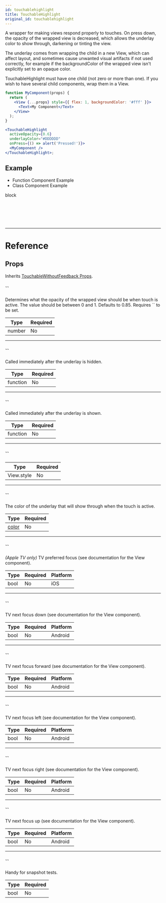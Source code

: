 ```yaml
---
id: touchablehighlight
title: TouchableHighlight
original_id: touchablehighlight
---
```


A wrapper for making views respond properly to touches. On press down, the opacity of the wrapped view is decreased, which allows the underlay color to show through, darkening or tinting the view.

The underlay comes from wrapping the child in a new View, which can affect layout, and sometimes cause unwanted visual artifacts if not used correctly, for example if the backgroundColor of the wrapped view isn't explicitly set to an opaque color.

TouchableHighlight must have one child (not zero or more than one). If you wish to have several child components, wrap them in a View.

```jsx
function MyComponent(props) {
  return (
    <View {...props} style={{ flex: 1, backgroundColor: '#fff' }}>
      <Text>My Component</Text>
    </View>
  );
}

<TouchableHighlight
  activeOpacity={0.6}
  underlayColor="#DDDDDD"
  onPress={() => alert('Pressed!')}>
  <MyComponent />
</TouchableHighlight>;
```

## Example

<div className="toggler">
  <ul role="tablist" className="toggle-syntax">
    <li id="functional" className="button-functional" aria-selected="false" role="tab" tabIndex={0} aria-controls="functionaltab" onClick="displayTabs('syntax', 'functional')">
      Function Component Example
    </li>
    <li id="classical" className="button-classical" aria-selected="false" role="tab" tabIndex={0} aria-controls="classicaltab" onClick="displayTabs('syntax', 'classical')">
      Class Component Example
    </li>
  </ul>
</div>

block

```SnackPlayer name=TouchableHighlight%20Function%20Component%20Example



```

```SnackPlayer name=TouchableHighlight%20Class%20Component%20Example



```

---

# Reference

## Props

Inherits [TouchableWithoutFeedback Props](touchablewithoutfeedback.md#props).

### ``

Determines what the opacity of the wrapped view should be when touch is active. The value should be between 0 and 1. Defaults to 0.85. Requires `` to be set.

| Type   | Required |
| ------ | -------- |
| number | No       |

---

### ``

Called immediately after the underlay is hidden.

| Type     | Required |
| -------- | -------- |
| function | No       |

---

### ``

Called immediately after the underlay is shown.

| Type     | Required |
| -------- | -------- |
| function | No       |

---

### ``

| Type       | Required |
| ---------- | -------- |
| View.style | No       |

---

### ``

The color of the underlay that will show through when the touch is active.

| Type               | Required |
| ------------------ | -------- |
| [color](colors.md) | No       |

---

### ``

_(Apple TV only)_ TV preferred focus (see documentation for the View component).

| Type | Required | Platform |
| ---- | -------- | -------- |
| bool | No       | iOS      |

---

### ``

TV next focus down (see documentation for the View component).

| Type | Required | Platform |
| ---- | -------- | -------- |
| bool | No       | Android  |

---

### ``

TV next focus forward (see documentation for the View component).

| Type | Required | Platform |
| ---- | -------- | -------- |
| bool | No       | Android  |

---

### ``

TV next focus left (see documentation for the View component).

| Type | Required | Platform |
| ---- | -------- | -------- |
| bool | No       | Android  |

---

### ``

TV next focus right (see documentation for the View component).

| Type | Required | Platform |
| ---- | -------- | -------- |
| bool | No       | Android  |

---

### ``

TV next focus up (see documentation for the View component).

| Type | Required | Platform |
| ---- | -------- | -------- |
| bool | No       | Android  |

---

### ``

Handy for snapshot tests.

| Type | Required |
| ---- | -------- |
| bool | No       |
